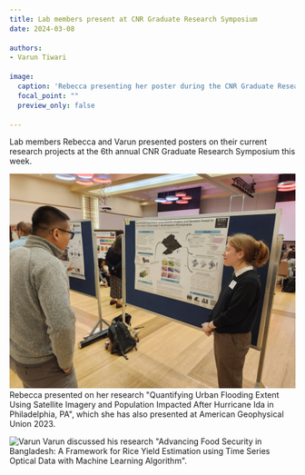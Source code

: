 ```yaml
---
title: Lab members present at CNR Graduate Research Symposium
date: 2024-03-08

authors:
- Varun Tiwari

image:
  caption: 'Rebecca presenting her poster during the CNR Graduate Research Symposium Poster Contest'
  focal_point: ""
  preview_only: false

---
```


Lab members Rebecca and Varun presented posters on their current research projects at the 6th annual CNR Graduate Research Symposium this week.

<!--more-->

![Rebecca presenting her poster during the CNR Graduate Research Symposium Poster Contest](Rebecca_img.jpg)
Rebecca presented on her research "Quantifying Urban Flooding Extent Using Satellite Imagery and Population Impacted After Hurricane Ida in Philadelphia, PA", which she has also presented at American Geophysical Union 2023.

![Varun](Varun.jpg)
Varun discussed his research "Advancing Food Security in Bangladesh: A Framework for Rice Yield Estimation using Time Series Optical Data with Machine Learning Algorithm".

<!-- ## Social Media Buzz:
<blockquote class="twitter-tweet"><p lang="en" dir="ltr">Super proud of my lab&#39;s Ph.D. students presenting at the <a href="https://twitter.com/NCStateCNR?ref_src=twsrc%5Etfw">@NCStateCNR</a> graduate research symposium, on <a href="https://twitter.com/hashtag/floods?src=hash&amp;ref_src=twsrc%5Etfw">#floods</a>, how future climate and land use change scenarios will impact surface <a href="https://twitter.com/hashtag/water?src=hash&amp;ref_src=twsrc%5Etfw">#water</a> resources in the southeastern US, &amp; <a href="https://twitter.com/has -->
